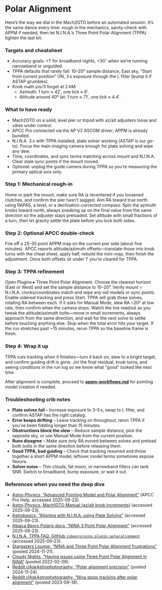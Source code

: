 # Polar Alignment

Here’s the way we dial in the Mach2GTO before an automated session. It’s the same dance every time: rough in the mechanics, sanity-check with APPM if needed, then let N.I.N.A.’s Three Point Polar Alignment (TPPA) tighten the last bit.

### Targets and cheatsheet
- Accuracy goals: <1′ for broadband nights, <30″ when we’re running narrowband or unguided.
- TPPA defaults that rarely fail: 10–20° sample distance, East sky, “Start from current position” ON, 3 s exposure through the L filter (bump it if ASTAP grumbles).
- Knob math you’ll forget at 2 AM:
  - Azimuth: 1 turn ≈ 42′, one tick ≈ 6′.
  - Altitude around 40° lat: 1 turn ≈ 71′, one tick ≈ 4.4′.

### What to have ready
- Mach2GTO on a solid, level pier or tripod with az/alt adjusters loose and vibes under control.
- APCC Pro connected via the AP V2 ASCOM driver; APPM is already bundled.
- N.I.N.A. 3.x with TPPA installed, plate solver working (ASTAP is our go-to). Focus the main imaging camera enough for plate solving and wipe any dew.
- Time, coordinates, and sync terms matching across mount and N.I.N.A. Clear stale sync points if the mount moved.
- Optional: unplug the guide camera during TPPA so you’re measuring the primary optical axis only.

### Step 1: Mechanical rough-in
Home or park the mount, make sure RA is recentered if you loosened clutches, and confirm the pier hasn’t sagged. Aim RA toward true north using RAPAS, a level, or a declination-corrected compass. Spin the azimuth knobs toward north, always sneaking up on the final value from the same direction so the adjuster stays preloaded. Set altitude with small fractions of a turn, then let gravity settle the plate before you lock both sides.

### Step 2: Optional APCC double-check
Fire off a 25–30 point APPM map on the current pier side (about five minutes). APCC reports altitude/azimuth offsets—translate those into knob turns with the cheat sheet, apply half, rebuild the mini-map, then finish the adjustment. Once both offsets sit under 1′ you’re cleared for TPPA.

### Step 3: TPPA refinement
Open Plugins ▸ Three Point Polar Alignment. Choose the clearest horizon (East or West) and set the sample distance to 10–20°. Verify mount + N.I.N.A. clocks/coordinates match and wipe any old models or sync points. Enable sidereal tracking and press Start. TPPA will grab three solves, rotating RA between each. If it asks for Manual Mode, slew RA ~20° at low rate, then confirm when the camera stops. Watch the live readout as you tweak the altitude/azimuth bolts—move in small increments, always approach from the same direction, and wait for the next solve to settle before touching anything else. Stop when the total error hits your target. If the run stretches past ~15 minutes, rerun TPPA so the baseline frame is fresh.

### Step 4: Wrap it up
TPPA cuts tracking when it finishes—turn it back on, slew to a bright target, and confirm guiding drift is gone. Jot the final residual, knob turns, and seeing conditions in the run log so we know what "good" looked like next time.

After alignment is complete, proceed to **[appm-workflows.md](appm-workflows.md)** for pointing model creation if needed.

### Troubleshooting crib notes
- **Plate solves fail** – Increase exposure to 3–5 s, swap to L filter, and confirm ASTAP has the right catalog.
- **Error keeps drifting** – Leave tracking on throughout; rerun TPPA if you’ve been fiddling longer than 15 minutes.
- **Obstructions block the slew** – Reduce sample distance, pick the opposite sky, or use Manual Mode from the current position.
- **Runs disagree** – Make sure only RA moved between solves and preload both bolts in the same direction before releasing them.
- **Good TPPA, bad guiding** – Check that tracking resumed and throw together a short APPM model; leftover model terms sometimes expose flexure.
- **Solver noise** – Thin clouds, fat moon, or narrowband filters can tank SNR. Switch to broadband, bump exposure, or wait it out.

### References when you need the deep dive
- [Astro-Physics, “Advanced Pointing Model and Polar Alignment”](https://www.astro-physics.com/apcc) (APCC Pro Help, accessed 2025-09-23).
- [Astro-Physics, Mach1GTO Manual (az/alt knob increments)](https://www.astro-physics.com/products/mounts/mach1gto) (accessed 2025-09-23).
- [Astrobasics, “Aligning with N.I.N.A. using Plate Solving”](https://astrobasics.org/) (accessed 2025-09-23).
- [Alpaca Benro Polaris docs, “NINA 3 Point Polar Alignment”](https://alpaca.systems/) (accessed 2025-09-23).
- [N.I.N.A. TPPA FAQ, GitHub `isbeorn/nina.plugin.polaralignment`](https://github.com/isbeorn/NINA.Plugin.PolarAlignment) (accessed 2025-09-23).
- [Stargazers Lounge, “NINA and Three Point Polar Alignment frustrations”](https://stargazerslounge.com/) (posted 2024-11-21).
- [Cloudy Nights, “Having issues using Three Point Polar Alignment in NINA”](https://www.cloudynights.com/) (posted 2022-02-08).
- [Reddit r/AskAstrophotography, “Polar alignment precision”](https://www.reddit.com/r/AskAstrophotography/) (posted 2024-11-24).
- [Reddit r/AskAstrophotography, “Nina stops tracking after polar alignment”](https://www.reddit.com/r/AskAstrophotography/) (posted 2023-09-18).
